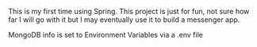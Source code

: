 This is my first time using Spring.
This project is just for fun, not sure how far I will go with it
but I may eventually use it to build a messenger app.

MongoDB info is set to Environment Variables via a .env file